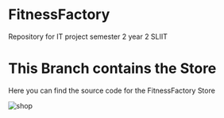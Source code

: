 # FitnessFactory
Repository for IT project semester 2 year 2 SLIIT

# This Branch contains the Store

Here you can find the source code for the FitnessFactory Store

![shop](https://user-images.githubusercontent.com/89182652/135668418-b3263dcb-8f52-461e-9e3e-1f98f00fc426.png)



